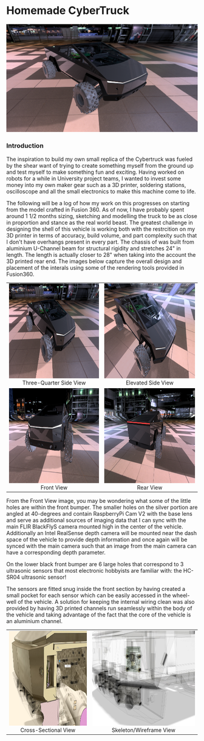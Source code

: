 # Homemade CyberTruck

![CyberTruck Scene 1](https://github.com/SeymurD/homemade-cybertruck/blob/master/media/scenic_cybertruck_1.png)

### Introduction

The inspiration to build my own small replica of the Cybertruck was fueled by the shear want of trying to create something myself from the ground up and test myself to make something fun and exciting. Having worked on robots for a while in University project teams, I wanted to invest some money into my own maker gear such as a 3D printer, soldering stations, oscilloscope and all the small electronics to make this machine come to life.

The following will be a log of how my work on this progresses on starting from the model crafted in Fusion 360. As of now, I have probably spent around 1 1/2 months sizing, sketching and modelling the truck to be as close in proportion and stance as the real world beast. The greatest challenge in designing the shell of this vehicle is working both with the restrcition on my 3D printer in terms of accuracy, build volume, and part complexity such that I don't have overhangs present in every part. The chassis of was built from aluminium U-Channel beam for structural rigidity and stretches 24" in length. The length is actually closer to 28" when taking into the account the 3D printed rear end. The images below capture the overall design and placement of the interals using some of the rendering tools provided in Fusion360.

| | |
|:-------------------------:|:-------------------------:|
|<img width="1604" height="250" alt="cybertruck scene 1" src="https://github.com/SeymurD/homemade-cybertruck/blob/master/media/scenic_cybertruck_1.png">  Three-Quarter Side View |  <img width="1604" height="250" alt="cybertruck scene 2" src="https://github.com/SeymurD/homemade-cybertruck/blob/master/media/scenic_cybertruck_2.png"> Elevated Side View|
|<img width="1604" height="250" alt="cybertruck scene 3" src="https://github.com/SeymurD/homemade-cybertruck/blob/master/media/scenic_cybertruck_3.png"> Front View |  <img width="1604" height="250" alt="cybertruck scene 4" src="https://github.com/SeymurD/homemade-cybertruck/blob/master/media/scenic_cybertruck_4.png"> Rear View|

From the Front View image, you may be wondering what some of the little holes are within the front bumper. The smaller holes on the silver portion are angled at 40-degrees and contain RaspberryPi Cam V2 with the base lens and serve as additional sources of imaging data that I can sync with the main FLIR BlackFlyS camera mounted high in the center of the vehicle. Additionally an Intel RealSense depth camera will be mounted near the dash space of the vehicle to provide depth information and once again will be synced with the main camera such that an image from the main camera can have a corresponding depth parameter.

On the lower black front bumper are 6 large holes that correspond to 3 ultrasonic sensors that most electronic hobbyists are familiar with: the HC-SR04 ultrasonic sensor!

The sensors are fitted snug inside the front section by having created a small pocket for each sensor which can be easily accessed in the wheel-well of the vehicle. A solution for keeping the internal wiring clean was also provided by having 3D printed channels run seamlessly within the body of the vehicle and taking advantage of the fact that the core of the vehicle is an aluminium channel.

| | |
|:-------------------------:|:-------------------------:|
|<img width="1604" height="250" alt="cybertruck picam 1" src="https://github.com/SeymurD/homemade-cybertruck/blob/master/media/sectionview_picam.JPG">  Cross-Sectional View |  <img width="1604" height="250" alt="cybertruck picam 2" src="https://github.com/SeymurD/homemade-cybertruck/blob/master/media/sectionview_picam2.JPG"> Skeleton/Wireframe View|
